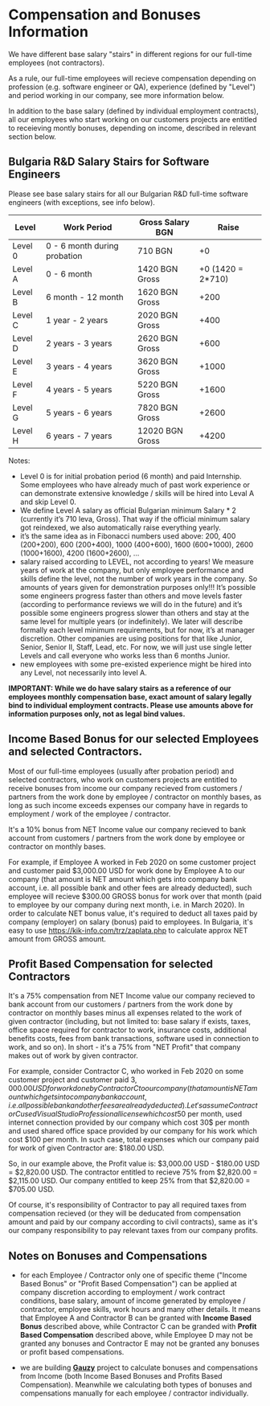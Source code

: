 # Compensation and Bonuses Information

We have different base salary "stairs" in different regions for our full-time employees (not contractors).

As a rule, our full-time employees will recieve compensation depending on profession (e.g. software engineer or QA), experience (defined by "Level") and period working in our company, see more information below.

In addition to the base salary (defined by individual employment contracts), all our employees who start working on our customers projects are entitled to receieving montly bonuses, depending on income, described in relevant section below.

## Bulgaria R&D Salary Stairs for Software Engineers

Please see base salary stairs for all our Bulgarian R&D full-time software engineers (with exceptions, see info below).

| Level  | Work Period | Gross Salary BGN | Raise | 
|---|---|---|---|
| Level 0 | 0 - 6 month during probation | 710 BGN | +0 | 
| Level A | 0 - 6 month | 1420 BGN Gross | +0 (1420 = 2*710) | 
| Level B | 6 month - 12 month | 1620 BGN Gross | +200 | 
| Level C | 1 year - 2 years | 2020 BGN Gross | +400 | 
| Level D | 2 years - 3 years | 2620 BGN Gross | +600 | 
| Level E | 3 years - 4 years | 3620 BGN Gross | +1000 | 
| Level F | 4 years - 5 years | 5220 BGN Gross | +1600 | 
| Level G | 5 years - 6 years | 7820 BGN Gross | +2600 | 
| Level H | 6 years - 7 years | 12020 BGN Gross | +4200 |

Notes: 

- Level 0 is for initial probation period (6 month) and paid Internship. Some employees who have already much of past work experience or can demonstrate extensive knowledge / skills will be hired into Leval A and skip Level 0.
- We define Level A salary as official Bulgarian minimum Salary * 2 (currently it’s 710 leva, Gross). That way if the official minimum salary got reindexed, we also automatically raise everything yearly.
- it’s the same idea as in Fibonacci numbers used above: 
200, 400 (200+200), 600 (200+400), 1000 (400+600), 1600 (600+1000), 2600 (1000+1600), 4200 (1600+2600), ...
- salary raised according to LEVEL, not according to years! We measure years of work at the company, but only employee performance and skills define the level, not the number of work years in the company. So amounts of years given for demonstration purposes only!!! It’s possible some engineers progress faster than others and move levels faster (according to performance reviews we will do in the future) and it’s possible some engineers progress slower than others and stay at the same level for multiple years (or indefinitely). We later will describe formally each level minimum requirements, but for now, it’s at manager discretion. Other companies are using positions for that like Junior, Senior, Senior II, Staff, Lead, etc. For now, we will just use single letter Levels and call everyone who works less than 6 months Junior.
- new employees with some pre-existed experience might be hired into any Level, not necessarily into level A.

**IMPORTANT: While we do have salary stairs as a reference of our employees monthly compensation base, exact amount of salary legally bind to individual employment contracts. Please use amounts above for information purposes only, not as legal bind values.**

## Income Based Bonus for our selected Employees and selected Contractors.

Most of our full-time employees (usually after probation period) and selected contractors, who work on customers projects are entitled to receive bonuses from income our company recieved from customers / partners from the work done by employee / contractor on monthly bases, as long as such income exceeds expenses our company have in regards to employment / work of the employee / contractor.

It's a 10% bonus from NET Income value our company recieved to bank account from customers / partners from the work done by employee or contractor on monthly bases.

For example, if Employee A worked in Feb 2020 on some customer project and customer paid $3,000.00 USD for work done by Employee A to our company (that amount is NET amount which gets into company bank account, i.e. all possible bank and other fees are already deducted), such employee will recieve $300.00 GROSS bonus for work over that month (paid to employee by our company during next month, i.e. in March 2020). In order to calculate NET bonus value, it's required to deduct all taxes paid by company (employer) on salary (bonus) paid to employees. In Bulgaria, it's easy to use <https://kik-info.com/trz/zaplata.php> to calculate approx NET amount from GROSS amount.

## Profit Based Compensation for selected Contractors

It's a 75% compensation from NET Income value our company recieved to bank account from our customers / partners from the work done by contractor on monthly bases minus all expenses related to the work of given contractor (including, but not limited to: base salary if exists, taxes, office space required for contractor to work, insurance costs, additional benefits costs, fees from bank transactions, software used in connection to work, and so on). In short - it's a 75% from "NET Profit" that company makes out of work by given contractor. 

For example, consider Contractor C, who worked in Feb 2020 on some customer project and customer paid $3,000.00 USD for work done by Contractor C to our company (that amount is NET amount which gets into company bank account, i.e. all possible bank and other fees are already deducted). Let's assume Contractor C used Visual Studio Professional license which cost 50$ per month, used internet connection provided by our company which cost 30$ per month and used shared office space provided by our company for his work which cost $100 per month. In such case, total expenses which our company paid for work of given Contractor are: $180.00 USD. 

So, in our example above, the Profit value is: $3,000.00 USD - $180.00 USD = $2,820.00 USD.
The contractor entitled to recieve 75% from $2,820.00 = $2,115.00 USD.
Our company entitled to keep 25% from that $2,820.00 = $705.00 USD.

Of course, it's responsibility of Contractor to pay all required taxes from compensation recieved (or they will be deducated from compensation amount and paid by our company according to civil contracts), same as it's our company responsibility to pay relevant taxes from our company profits.

## Notes on Bonuses and Compensations

- for each Employee / Contractor only one of specific theme ("Income Based Bonus" or "Profit Based Compensation") can be applied at company discretion according to employment / work contract conditions, base salary, amount of income generated by employee / contractor, employee skills, work hours and many other details. It means that Employee A and Contractor B can be granted with **Income Based Bonus** described above, while Contractor C can be granded with **Profit Based Compensation** described above, while Employee D may not be granted any bonuses and Contractor E may not be granted any bonuses or profit based compensations.

- we are building [**Gauzy**](https://github.com/ever-co/ever-gauzy) project to calculate bonuses and compensations from Income (both Income Based Bonuses and Profits Based Compensation). Meanwhile we calculating both types of bonuses and compensations manually for each employee / contractor individually.
